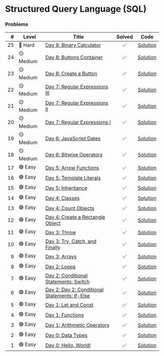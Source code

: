 # Structured Query Language (SQL)

### Problems

|  # |    Level  | Title                                      |       Solved       |           Code            |
|---:|------------|--------------------------------------------|:------------------:|:-------------------------:|
| 25 | 🔴 Hard   | [Day 9: Binary Calculator](https://www.hackerrank.com/challenges/js10-binary-calculator/problem) | :white_check_mark: | [Solution](Day-9/Binary-Calculator/index.html) |
| 24 | 🟡 Medium | [Day 8: Buttons Container](https://www.hackerrank.com/challenges/js10-buttons-container/problem) | :white_check_mark: | [Solution](Day-8/Button-Container/index.html) |
| 23 | 🟡 Medium | [Day 8: Create a Button](https://www.hackerrank.com/challenges/js10-create-a-button/problem) | :white_check_mark: | [Solution](Day-8/Create-Button/index.html) |
| 22 | 🟡 Medium | [Day 7: Regular Expressions III](https://www.hackerrank.com/challenges/js10-regexp-3/problem) | :white_check_mark: | [Solution](Day-7/RegExp-III.js) |
| 21 | 🟡 Medium | [Day 7: Regular Expressions II](https://www.hackerrank.com/challenges/js10-regexp-2/problem) | :white_check_mark: | [Solution](Day-7/RegExp-II.js) |
| 20 | 🟡 Medium | [Day 7: Regular Expressions I](https://www.hackerrank.com/challenges/js10-regexp-1/problem) | :white_check_mark: | [Solution](Day-7/RegExp-I.js) |
| 19 | 🟡 Medium | [Day 6: JavaScript Dates](https://www.hackerrank.com/challenges/js10-date/problem) | :white_check_mark: | [Solution](Day-6/JavaScript-Dates.js) |
| 18 | 🟡 Medium | [Day 6: Bitwise Operators](https://www.hackerrank.com/challenges/js10-bitwise/problem) | :white_check_mark: | [Solution](Day-6/Bitwise-Operators.js) |
| 17 | 🟢 Easy   | [Day 5: Arrow Functions](https://www.hackerrank.com/challenges/js10-arrows/problem) | :white_check_mark: | [Solution](Day-5/Arrow-Function.js) |
| 16 | 🟢 Easy   | [Day 5: Template Literals](https://www.hackerrank.com/challenges/js10-template-literals/problem) | :white_check_mark: | [Solution](Day-5/Template-Literals.js) |
| 15 | 🟢 Easy   | [Day 5: Inheritance](https://www.hackerrank.com/challenges/js10-inheritance/problem) | :white_check_mark: | [Solution](Day-5/Inheritance.js) |
| 14 | 🟢 Easy   | [Day 4: Classes](https://www.hackerrank.com/challenges/js10-class/problem) | :white_check_mark: | [Solution](Day-4/Classes.js) |
| 13 | 🟢 Easy   | [Day 4: Count Objects](https://www.hackerrank.com/challenges/js10-count-objects/problem) | :white_check_mark: | [Solution](Day-4/Count-Object.js) |
| 12 | 🟢 Easy   | [Day 4: Create a Rectangle Object](https://www.hackerrank.com/challenges/js10-objects/problem) | :white_check_mark: | [Solution](Day-4/Rectangle-Object.js) |
| 11 | 🟢 Easy   | [Day 3: Throw](https://www.hackerrank.com/challenges/js10-throw/problem) | :white_check_mark: | [Solution](Day-3/Throw.js) |
| 10 | 🟢 Easy   | [Day 3: Try, Catch, and Finally](https://www.hackerrank.com/challenges/js10-try-catch-and-finally/problem) | :white_check_mark: | [Solution](Day-3/Try-Catch-Finally.js) |
|  9 | 🟢 Easy   | [Day 3: Arrays](https://www.hackerrank.com/challenges/js10-arrays/problem) | :white_check_mark: | [Solution](Day-3/Array.js) |
|  8 | 🟢 Easy   | [Day 2: Loops](https://www.hackerrank.com/challenges/js10-loops/problem) | :white_check_mark: | [Solution](Day-2/Loop.js) |
|  7 | 🟢 Easy   | [Day 2: Conditional Statements: Switch](https://www.hackerrank.com/challenges/js10-switch/problem) | :white_check_mark: | [Solution](Day-2/Switch.js) |
|  6 | 🟢 Easy   | [Day 2: Day 2: Conditional Statements: If-Else](https://www.hackerrank.com/challenges/js10-if-else/problem) | :white_check_mark: | [Solution](Day-2/If-Else.js) |
|  5 | 🟢 Easy   | [Day 1: Let and Const](https://www.hackerrank.com/challenges/js10-let-and-const/problem) | :white_check_mark: | [Solution](Day-1/Let-Const-Variable.js) |
|  4 | 🟢 Easy   | [Day 1: Functions](https://www.hackerrank.com/challenges/js10-function/problem) | :white_check_mark: | [Solution](Day-1/Function.js) |
|  3 | 🟢 Easy   | [Day 1: Arithmetic Operators](https://www.hackerrank.com/challenges/js10-arithmetic-operators/problem) | :white_check_mark: | [Solution](Day-1/Arithmetic-Operator.js) |
|  2 | 🟢 Easy   | [Day 0: Data Types](https://www.hackerrank.com/challenges/js10-data-types/problem) | :white_check_mark: | [Solution](Day-0/Data-Type.js) |
|  1 | 🟢 Easy   | [Day 0: Hello, World!](https://www.hackerrank.com/challenges/js10-hello-world/problem) | :white_check_mark: | [Solution](Day-0/Hello-World.js) |
